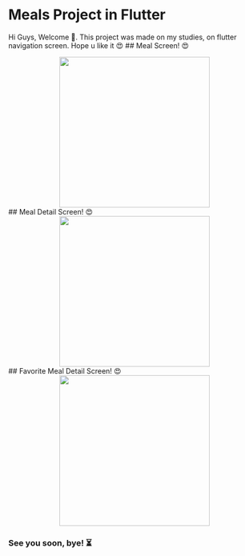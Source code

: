 

<h1> Meals Project in Flutter </h1>
<p> Hi Guys, Welcome 👋. This project was made on my studies, on flutter navigation screen. Hope u like it 😍
<span align="center">
##  Meal Screen! 😍  
</span>

<div align="center">
<img src="https://user-images.githubusercontent.com/123221156/213841307-1615f960-da30-4041-aa56-442237bfe808.png" width="300px" />
</div>


<span align="center">
##  Meal Detail Screen! 😍  
</span>

<div align="center">
<img src="https://user-images.githubusercontent.com/123221156/213841475-d65f7918-0253-4aa9-a682-ff2960d8d131.png" width="300px" />
</div>


<span align="center">
##  Favorite Meal Detail Screen! 😍  
</span>

<div align="center">
<img src="https://user-images.githubusercontent.com/123221156/213841477-9abdeeb0-42da-42fd-abde-cfd399753b18.png" width="300px" />
</div>



<h3> See you soon, bye! ⏳</h3>
